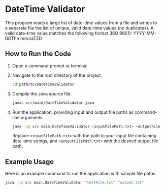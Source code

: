 # DateTime Validator

This program reads a large list of date-time values from a file and writes to a separate file the list of unique, valid date-time values (no duplicates). A valid date-time value matches the following format (ISO 8601): YYYY-MM-DDThh:mm:ssTZD

## How to Run the Code

1. Open a command prompt or terminal.

2. Navigate to the root directory of the project.

    ```sh
    cd path/to/DateTimeValidator
    ```

3. Compile the Java source file.

    ```sh
    javac src/main/DateTimeValidator.java
    ```

4. Run the application, providing input and output file paths as command-line arguments.

    ```sh
    java -cp src main.DateTimeValidator <inputFilePath.txt> <outputFilePath.txt>
    ```

   Replace `<inputFilePath.txt>` with the path to your input file containing date-time strings, and `<outputFilePath.txt>` with the desired output file path.

## Example Usage

Here is an example command to run the application with sample file paths:

```sh
java -cp src main.DateTimeValidator "testFile.txt" "output.txt"
```

